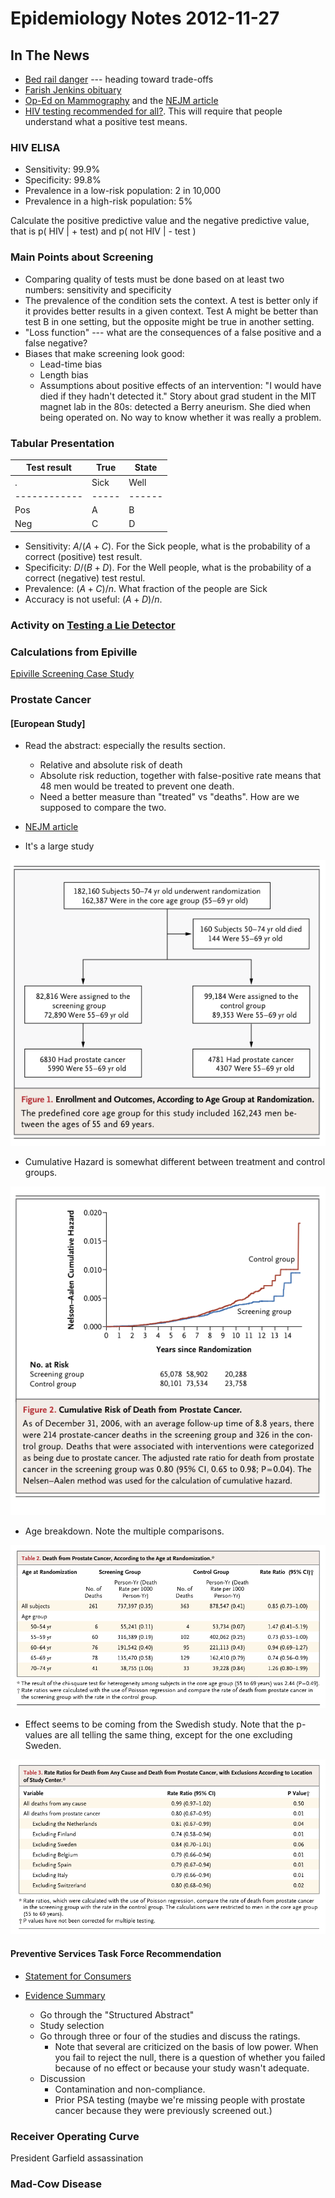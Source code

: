 Epidemiology Notes 2012-11-27
=====================



In The News
---------------

* [Bed rail danger](http://www.nytimes.com/2012/11/26/health/after-dozens-of-deaths-inquiry-into-bed-rails.html?_r=0) --- heading toward trade-offs
* [Farish Jenkins obituary](http://www.economist.com/news/obituary/21566602-farish-jenkins-paleontologist-and-polymath-died-november-11th-aged-72-farish-jenkins)
* [Op-Ed on Mammography](http://www.nytimes.com/2012/11/22/opinion/cancer-survivor-or-victim-of-overdiagnosis.html?emc=eta1) and the [NEJM article](http://www.nejm.org/doi/full/10.1056/NEJMoa1206809?query=featured_home)
* [HIV testing recommended for all?](http://online.wsj.com/article/SB10001424127887324307204578129440065475224.html).  This will require that people understand what a positive test means.

### HIV ELISA

* Sensitivity: 99.9%
* Specificity: 99.8%
* Prevalence in a low-risk population: 2 in 10,000
* Prevalence in a high-risk population: 5%

Calculate the positive predictive value and the negative predictive value, that is
p( HIV | + test) and p( not HIV | - test )

### Main Points about Screening
* Comparing quality of tests must be done based on at least two numbers: sensitivity and specificity
* The prevalence of the condition sets the context. A test is better only if it provides better results in a given context. Test A might be better than test B in one setting, but the opposite might be true in another setting.
* "Loss function" --- what are the consequences of a false positive and a false negative?
* Biases that make screening look good:
    * Lead-time bias
    * Length bias
    * Assumptions about positive effects of an intervention: "I would have died if they hadn't detected it."
        Story about grad student in the MIT magnet lab in the 80s: detected a Berry aneurism. She died when being operated on. No way to know whether it was really a problem.
        
### Tabular Presentation

Test result | True| State
------------| ----| ------
     .      | Sick | Well
------------|-----|------
     Pos      | A   | B
     Neg      | C   | D 
     


* Sensitivity: $A/(A+C)$.  For the Sick people, what is the probability of a correct (positive) test result.
* Specificity: $D/(B+D)$. For the Well people, what is the probability of a correct (negative) test restul.
* Prevalence: $(A+C)/n$.  What fraction of the people are Sick
* Accuracy is not useful: $(A+D)/n$.  

### Activity on [Testing a Lie Detector](../Activities/testing-a-lie-detector.pdf)
        
### Calculations from Epiville

[Epiville Screening Case Study](http://epiville.ccnmtl.columbia.edu/screening/data_analysis.html)

### Prostate Cancer

#### [European Study]

* Read the abstract: especially the results section. 
    * Relative and absolute risk of death
    * Absolute risk reduction, together with false-positive rate means that 48 men would be treated to prevent one death.
    * Need a better measure than "treated" vs "deaths".  How are we supposed to compare the two.


* [NEJM article](http://www.nejm.org/doi/pdf/10.1056/NEJMoa0810084)

* It's a large study

![Figure 1](figure/psa-european-fig-1.png)

* Cumulative Hazard is somewhat different between treatment and control groups.

![Figure 2](figure/psa-european-fig-2.png)

* Age breakdown.  Note the multiple comparisons.

![Table 2](figure/psa-european-table-2.png)

* Effect seems to be coming from the Swedish study.  Note that the p-values are all telling the same thing, except for the one excluding Sweden.

![Table 3](figure/psa-european-table-3.png)

#### Preventive Services Task Force Recommendation

* [Statement for Consumers](http://www.uspreventiveservicestaskforce.org/prostatecancerscreening/prostatecancerfact.pdf)

* [Evidence Summary](http://www.uspreventiveservicestaskforce.org/prostatecancerscreening/prcascres.pdf)
    * Go through the "Structured Abstract"
    * Study selection
    * Go through three or four of the studies and discuss the ratings.
        * Note that several are criticized on the basis of low power.  When you fail to reject the null, there is a question of whether you failed because of no effect or because your study wasn't adequate.
    * Discussion
        * Contamination and non-compliance.
        * Prior PSA testing (maybe we're missing people with prostate cancer because they were previously screened out.)


### Receiver Operating Curve

President Garfield assassination

### Mad-Cow Disease

